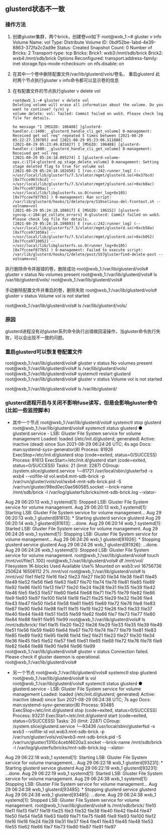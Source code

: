 ## glusterd状态不一致
### 操作方法
1. 创建gluster集群，两个brick，创建卷vol如下
root@wxb_1:~# gluster v info
Volume Name: vol
Type: Distribute
Volume ID: 0bdf52be-1abd-4e39-8863-372fa2c2ad9e
Status: Created
Snapshot Count: 0
Number of Bricks: 2
Transport-type: tcp
Bricks:
Brick1: wxb3:/mnt/sdb/brick
Brick2: wxb4:/mnt/sdb/brick
Options Reconfigured:
transport.address-family: inet
storage.fips-mode-rchecksum: on
nfs.disable: on

2. 在其中一个卷中删除配置文件/var/lib/glusterd/vols/卷名， 重启glusterd
此时两个节点执行gluster v info命令都可以显示卷的信息

3. 在有配置文件的节点执行gluster v delete vol
    ~~~
    root@wxb_1:~# gluster v delete vol
    Deleting volume will erase all information about the volume. Do you want to continue? (y/n) y
    volume delete: vol: failed: Commit failed on wxb3. Please check log file for details.

    he message "I [MSGID: 106488] [glusterd-handler.c:1400:__glusterd_handle_cli_get_volume] 0-management: Received get vol req" repeated 5 times between [2021-08-29 05:22:27.139705] and [2021-08-29 05:23:06.511888]
    [2021-08-29 05:23:49.835827] I [MSGID: 106488] [glusterd-handler.c:1400:__glusterd_handle_cli_get_volume] 0-management: Received get vol req
    [2021-08-29 05:24:18.095274] I [glusterd-volume-ops.c:1714:glusterd_op_stage_delete_volume] 0-management: Setting stage deleted flag to true for volume vol
    [2021-08-29 05:24:18.102458] I [run.c:242:runner_log] (-->/usr/local/lib/glusterfs/7.5/xlator/mgmt/glusterd.so(+0x37bcd) [0x7fcce967cbcd] -->/usr/local/lib/glusterfs/7.5/xlator/mgmt/glusterd.so(+0xcb0ac) [0x7fcce97100ac] -->/usr/local/lib/libglusterfs.so.0(runner_log+0x105) [0x7fcceef877b5] ) 0-management: Ran script: /var/lib/glusterd/hooks/1/delete/pre/S10selinux-del-fcontext.sh --volname=vol
    [2021-08-29 05:24:18.108817] E [MSGID: 106152] [glusterd-syncop.c:104:gd_collate_errors] 0-glusterd: Commit failed on wxb3. Please check log file for details.
    [2021-08-29 05:24:18.199893] E [run.c:242:runner_log] (-->/usr/local/lib/glusterfs/7.5/xlator/mgmt/glusterd.so(+0xcb58a) [0x7fcce971058a] -->/usr/local/lib/glusterfs/7.5/xlator/mgmt/glusterd.so(+0xcb052) [0x7fcce9710052] -->/usr/local/lib/libglusterfs.so.0(runner_log+0x105) [0x7fcceef877b5] ) 0-management: Failed to execute script: /var/lib/glusterd/hooks/1/delete/post/S57glusterfind-delete-post --volname=vol
    ~~~

执行删除命令并报错的卷，删除成功
root@wxb_1:/var/lib/glusterd/vols# gluster v status
No volumes present
root@wxb_1:/var/lib/glusterd/vols# ls /var/lib/glusterd/vols/
root@wxb_1:/var/lib/glusterd/vols# 

手动删除配置文件并重启的卷，删除失败
root@wxb_1:/var/lib/glusterd/vols# gluster v status
Volume vol is not started
 
root@wxb_1:/var/lib/glusterd/vols# ls /var/lib/glusterd/vols/

### 原因
glusterd进程没有对gluster系列命令执行出错做回滚操作，当gluster命令执行失败，可以会出现不一致的问题。

### 重启glusterd可以恢复卷配置文件
root@wxb_1:/var/lib/glusterd/vols# gluster v status
No volumes present
root@wxb_1:/var/lib/glusterd/vols# ls /var/lib/glusterd/vols/
root@wxb_1:/var/lib/glusterd/vols# systemctl restart glusterd
root@wxb_1:/var/lib/glusterd/vols# gluster v status
Volume vol is not started
 
root@wxb_1:/var/lib/glusterd/vols# ls /var/lib/glusterd/


### glusterd进程开启与关闭不影响fuse读写，但是会影响gluster命令(比如一些监控脚本)
- 其中一个节点
root@wxb_1:/var/lib/glusterd/vols# systemctl stop glusterd
root@wxb_1:/var/lib/glusterd/vols# systemctl status glusterd
● glusterd.service - LSB: Gluster File System service for volume management
   Loaded: loaded (/etc/init.d/glusterd; generated)
   Active: inactive (dead) since Sun 2021-08-29 06:24:26 UTC; 4s ago
     Docs: man:systemd-sysv-generator(8)
  Process: 81926 ExecStop=/etc/init.d/glusterd stop (code=exited, status=0/SUCCESS)
  Process: 81613 ExecStart=/etc/init.d/glusterd start (code=exited, status=0/SUCCESS)
    Tasks: 21 (limit: 2287)
   CGroup: /system.slice/glusterd.service
           └─81721 /usr/local/sbin/glusterfsd -s wxb4 --volfile-id vol.wxb4.mnt-sdb-brick -p /var/run/gluster/vols/vol/wxb4-mnt-sdb-brick.pid -S /var/run/gluster/98ed0ec0ae560585.socket --brick-name /mnt/sdb/brick -l /var/log/glusterfs/bricks/mnt-sdb-brick.log --xlator-

Aug 29 06:20:13 wxb_1 systemd[1]: Stopped LSB: Gluster File System service for volume management.
Aug 29 06:20:13 wxb_1 systemd[1]: Starting LSB: Gluster File System service for volume management...
Aug 29 06:20:13 wxb_1 glusterd[81613]:  * Starting glusterd service glusterd
Aug 29 06:20:14 wxb_1 glusterd[81613]:    ...done.
Aug 29 06:20:14 wxb_1 systemd[1]: Started LSB: Gluster File System service for volume management.
Aug 29 06:24:26 wxb_1 systemd[1]: Stopping LSB: Gluster File System service for volume management...
Aug 29 06:24:26 wxb_1 glusterd[81926]:  * Stopping glusterd service glusterd
Aug 29 06:24:26 wxb_1 glusterd[81926]:    ...done.
Aug 29 06:24:26 wxb_1 systemd[1]: Stopped LSB: Gluster File System service for volume management.
root@wxb_1:/var/lib/glusterd/vols# touch /mnt/vol/file{1..100}
root@wxb_1:/var/lib/glusterd/vols# df /mnt/vol/
Filesystem     1K-blocks   Used Available Use% Mounted on
wxb3:vol        16756736 250624  16506112   2% /mnt/vol
root@wxb_1:/var/lib/glusterd/vols# ls /mnt/vol/
file1    file12  file16  file2   file23  file27  file30  file34  file38  file41  file45  file49  file52  file56  file6   file63  file67  file70  file74  file78  file81  file85  file89  file92  file96
file10   file13  file17  file20  file24  file28  file31  file35  file39  file42  file46  file5   file53  file57  file60  file64  file68  file71  file75  file79  file82  file86  file9   file93  file97
file100  file14  file18  file21  file25  file29  file32  file36  file4   file43  file47  file50  file54  file58  file61  file65  file69  file72  file76  file8   file83  file87  file90  file94  file98
file11   file15  file19  file22  file26  file3   file33  file37  file40  file44  file48  file51  file55  file59  file62  file66  file7   file73  file77  file80  file84  file88  file91  file95  file99
root@wxb_1:/var/lib/glusterd/vols# ls /mnt/sdb/brick/
file1   file15  file20  file22  file26  file29  file33  file35  file39  file49  file51  file56  file59  file60  file64  file67  file70  file74  file77  file79  file81  file83  file85  file89  file92  file95  file98
file14  file2   file21  file23  file27  file30  file34  file36  file45  file5   file52  file57  file6   file61  file65  file68  file72  file76  file78  file8   file82  file84  file88  file90  file94  file96  file99
root@wxb_1:/var/lib/glusterd/vols# gluster v status
Connection failed. Please check if gluster daemon is operational.
root@wxb_1:/var/lib/glusterd/vols# 


- 另一个节点
root@wxb_1:/var/lib/glusterd/vols# systemctl stop glusterd
root@wxb_1:/var/lib/glusterd/vols# ls
vol
root@wxb_1:/var/lib/glusterd/vols# systemctl status glusterd
● glusterd.service - LSB: Gluster File System service for volume management
   Loaded: loaded (/etc/init.d/glusterd; generated)
   Active: inactive (dead) since Sun 2021-08-29 06:24:38 UTC; 7s ago
     Docs: man:systemd-sysv-generator(8)
  Process: 93485 ExecStop=/etc/init.d/glusterd stop (code=exited, status=0/SUCCESS)
  Process: 93231 ExecStart=/etc/init.d/glusterd start (code=exited, status=0/SUCCESS)
    Tasks: 20 (limit: 2287)
   CGroup: /system.slice/glusterd.service
           └─93436 /usr/local/sbin/glusterfsd -s wxb3 --volfile-id vol.wxb3.mnt-sdb-brick -p /var/run/gluster/vols/vol/wxb3-mnt-sdb-brick.pid -S /var/run/gluster/1310c4cebf4020a3.socket --brick-name /mnt/sdb/brick -l /var/log/glusterfs/bricks/mnt-sdb-brick.log --xlator-

Aug 29 06:22:18 wxb_1 systemd[1]: Starting LSB: Gluster File System service for volume management...
Aug 29 06:22:18 wxb_1 glusterd[93231]:  * Starting glusterd service glusterd
Aug 29 06:22:19 wxb_1 glusterd[93231]:    ...done.
Aug 29 06:22:19 wxb_1 systemd[1]: Started LSB: Gluster File System service for volume management.
Aug 29 06:24:38 wxb_1 systemd[1]: Stopping LSB: Gluster File System service for volume management...
Aug 29 06:24:38 wxb_1 glusterd[93485]:  * Stopping glusterd service glusterd
Aug 29 06:24:38 wxb_1 glusterd[93485]:    ...done.
Aug 29 06:24:38 wxb_1 systemd[1]: Stopped LSB: Gluster File System service for volume management.
root@wxb_1:/var/lib/glusterd/vols# ls /mnt/sdb/brick/
file10   file11  file13  file17  file19  file25  file3   file32  file38  file40  file42  file44  file47  file50  file54  file58  file63  file69  file71  file75  file86  file9   file93
file100  file12  file16  file18  file24  file28  file31  file37  file4   file41  file43  file46  file48  file53  file55  file62  file66  file7   file73  file80  file87  file91  file97


